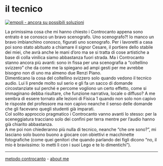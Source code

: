 # il tecnico  

[![](https://live.staticflickr.com/65535/51793229784_0616df222c_c.jpg "empoli - ancora su possibili soluzioni")](https://flic.kr/s/aHBqjzwAJ2)   

La primissima cosa che mi hanno chiesto i Controcanto appena sono entrato è se conosco un bravo scenografo. Uno scenografo?! Io manco un bravo imbianchino conosco, figurati uno scenografo. Per i lavoretti a casa poi sono stato abituato a chiamare il signor Cesare, il portiere dello stabile dei miei, che avrà anche le mani d’oro ma se si tratta di cose artistiche a base di colla vinilica siamo abbastanza fuori strada. Ma i Controcanto stanno ancora più avanti: sono in fissa per una scenografia a “coltellino svizzero” che da come me la spiegano ad ampi gesti per me avrebbe bisogno non di uno ma almeno due Renzi Piano.   
Dimenticano la cosa del coltellino svizzero solo quando vedono il tecnico audio.  Lui li prende molto sul serio e gli fa un sacco di domande circostanziate sul perché e percome vogliono un certo effetto, come si immaginano debba risultare, che funzione narrativa, locale o diffuso? A me sembra di essere tornato alle lezioni di Fisica 1 quando non solo non capivo le risposte del professore ma non capivo neanche il senso delle domande che gli facevano quegli studenti già imparati.  
Col solito approccio pragmatico i Controcanto vanno avanti lo stesso: per la sceneggiatura tracciano solo dei confini per terra mentre per l’audio hanno già chiarito abbastanza.   
A me poi non chiederanno più nulla di tecnico, neanche “che ore sono?”, mi lasciano solo buono buono a giocare con obiettivi e macchinette fotografiche (come quei genitori che quando parlando dei figli dicono “no, il mio è bravissimo: lo metti lì con i suoi Lego e te lo dimentichi”).  

---   
[metodo controcanto](https://cacioman.github.io/controcanto000.html) - [about me](https://about.me/cacioman)  
